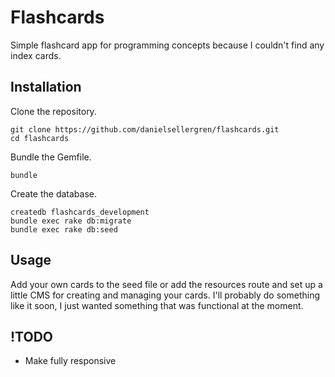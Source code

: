 # Flashcards

Simple flashcard app for programming concepts because I couldn't find any index cards.

## Installation

Clone the repository.

    git clone https://github.com/danielsellergren/flashcards.git
    cd flashcards

Bundle the Gemfile.

    bundle

Create the database.

    createdb flashcards_development
    bundle exec rake db:migrate
    bundle exec rake db:seed

## Usage

Add your own cards to the seed file or add the resources route and set up a little CMS for creating and managing your cards. I'll probably do something like it soon, I just wanted something that was functional at the moment.

## !TODO

* Make fully responsive

